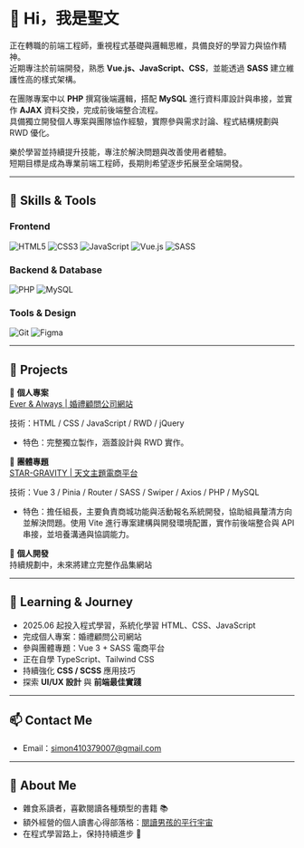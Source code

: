 # 👋 Hi，我是聖文

正在轉職的前端工程師，重視程式基礎與邏輯思維，具備良好的學習力與協作精神。  
近期專注於前端開發，熟悉 **Vue.js、JavaScript、CSS**，並能透過 **SASS** 建立維護性高的樣式架構。  

在團隊專案中以 **PHP** 撰寫後端邏輯，搭配 **MySQL** 進行資料庫設計與串接，並實作 **AJAX** 資料交換，完成前後端整合流程。  
具備獨立開發個人專案與團隊協作經驗，實際參與需求討論、程式結構規劃與 RWD 優化。  

樂於學習並持續提升技能，專注於解決問題與改善使用者體驗。  
短期目標是成為專業前端工程師，長期則希望逐步拓展至全端開發。  

---

## 🔧 Skills & Tools

### Frontend
![HTML5](https://img.shields.io/badge/-HTML5-E34F26?logo=html5&logoColor=fff)
![CSS3](https://img.shields.io/badge/-CSS3-1572B6?logo=css3&logoColor=fff)
![JavaScript](https://img.shields.io/badge/-JavaScript-F7DF1E?logo=javascript&logoColor=000)
![Vue.js](https://img.shields.io/badge/-Vue.js-4FC08D?logo=vue.js&logoColor=fff)
![SASS](https://img.shields.io/badge/-SASS-CC6699?logo=sass&logoColor=fff)

### Backend & Database
![PHP](https://img.shields.io/badge/-PHP-777BB4?logo=php&logoColor=fff)
![MySQL](https://img.shields.io/badge/-MySQL-4479A1?logo=mysql&logoColor=fff)

### Tools & Design
![Git](https://img.shields.io/badge/-Git-F05032?logo=git&logoColor=fff)
![Figma](https://img.shields.io/badge/-Figma-F24E1E?logo=figma&logoColor=fff)

---

## 📂 Projects

🎉 **個人專案**  
[Ever & Always | 婚禮顧問公司網站](https://simon61610.github.io/everalways-static-site)  

技術：HTML / CSS / JavaScript / RWD / jQuery  
- 特色：完整獨立製作，涵蓋設計與 RWD 實作。

👥 **團體專題**  
[STAR-GRAVITY | 天文主題電商平台](https://tibamef2e.com/tjd102/g1)  

技術：Vue 3 / Pinia / Router / SASS / Swiper / Axios / PHP / MySQL
- 特色：擔任組長，主要負責商城功能與活動報名系統開發，協助組員釐清方向並解決問題。使用 Vite 進行專案建構與開發環境配置，實作前後端整合與 API 串接，並培養溝通與協調能力。

🚀 **個人開發**  
持續規劃中，未來將建立完整作品集網站  

---

## 🎯 Learning & Journey
- 2025.06 起投入程式學習，系統化學習 HTML、CSS、JavaScript  
- 完成個人專案：婚禮顧問公司網站  
- 參與團體專題：Vue 3 + SASS 電商平台  
- 正在自學 TypeScript、Tailwind CSS  
- 持續強化 **CSS / SCSS** 應用技巧  
- 探索 **UI/UX 設計** 與 **前端最佳實踐**  

---

## 📫 Contact Me

- Email：[simon410379007@gmail.com](mailto:simon410379007@gmail.com)  

---

## 🌱 About Me

- 雜食系讀者，喜歡閱讀各種類型的書籍 📚  
- 額外經營的個人讀書心得部落格：[閱讀男孩的平行宇宙](https://medium.com/@snblog)  
- 在程式學習路上，保持持續進步 🚀

<!--
---
-->

<!--
## 📊 GitHub Stats
![Sheng-Wen's GitHub stats](https://github-readme-stats-sigma-five.vercel.app/api?username=simon61610&show_icons=true&theme=radical&cache_seconds=86400)  
![Top Langs](https://github-readme-stats-sigma-five.vercel.app/api/top-langs/?username=simon61610&layout=compact&theme=radical&cache_seconds=86400) 
-->
